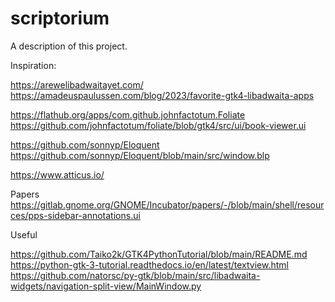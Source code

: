 # scriptorium

A description of this project.

Inspiration:

https://arewelibadwaitayet.com/
https://amadeuspaulussen.com/blog/2023/favorite-gtk4-libadwaita-apps

https://flathub.org/apps/com.github.johnfactotum.Foliate
https://github.com/johnfactotum/foliate/blob/gtk4/src/ui/book-viewer.ui

https://github.com/sonnyp/Eloquent
https://github.com/sonnyp/Eloquent/blob/main/src/window.blp

https://www.atticus.io/

Papers
https://gitlab.gnome.org/GNOME/Incubator/papers/-/blob/main/shell/resources/pps-sidebar-annotations.ui




Useful

https://github.com/Taiko2k/GTK4PythonTutorial/blob/main/README.md
https://python-gtk-3-tutorial.readthedocs.io/en/latest/textview.html
https://github.com/natorsc/py-gtk/blob/main/src/libadwaita-widgets/navigation-split-view/MainWindow.py

